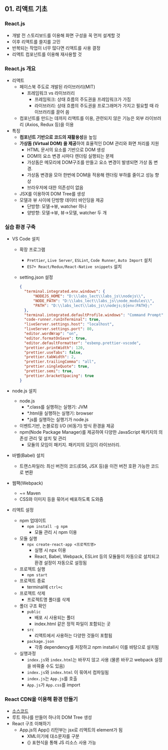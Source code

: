 ## 01. 리액트 기초

### React.js

- 개발 전 스토리보드를 이용해 화면 구성을 꼭 먼저 설계할 것
- 이후 리액트를 쓸지를 고민
- 반복되는 작업이 너무 많다면 리액트를 사용 결정
- 리액트 컴포넌트를 이용해 재사용할 것

### React.js 개요

- 리액트
    - 페이스북 주도로 개발된 라이브러리(MIT)
        - 프레임워크 vs 라이브러리
            - 프레임워크: 상태 흐름의 주도권을 프레임워크가 가짐
            - 라이브러리: 상태 흐름의 주도권을 프로그래머가 가지고 필요할 때 라이브러리를 끌어 씀
    - 컴포넌트를 만드는 데까지 리액트를 이용, 관련되지 않은 기능은 외부 라이브러리 (Axios, Redux 등)을 이용
- 특징
    - **컴포넌트 기반으로 코드의 재활용성**을 높임
    - **가상돔 (Virtual DOM) 을 제공**하여 효율적인 DOM 관리와 화면 처리를 지원
        - HTML 문서의 요소를 기반으로 DOM 생성
        - DOM의 요소 변경 시마다 렌더링 실행되는 문제
        - 가상돔은 메모리에 DOM구조를 만들고 요소 변경이 발생되면 가상 돔 변경.
        - 가상돔 변경을 모아 한번에 DOM을 적용해 렌더링 부하를 줄이고 성능 향상
        - 브라우저에 대한 의존성이 없음
    - JSX를 이용하여 DOM Tree를 생성
    - 모델과 뷰 사이에 단방향 데이터 바인딩을 제공
        - 단방향: 모델→뷰, watcher 하나
        - 양방향: 모델→뷰, 뷰→모델, watcher 두 개

### 실습 환경 구축

- VS Code 설치
    - 확장 프로그램
        - `Prettier`, `Live Server`, `ESLint`, `Code Runner`, `Auto Import` 설치
        - `ES7+ React/Redux/React-Native snippets` 설치
    - setting.json 설정
        
        ```json
        {
          "terminal.integrated.env.windows": {
              "NODEJS_HOME": "D:\\labs_lect\\labs_js\\nodejs\\",
              "NODE_PATH": "D:\\labs_lect\\labs_js\\node_modules\\",
              "PATH": "D:\\labs_lect\\labs_js\\nodejs;${env:PATH};"
          },
          "terminal.integrated.defaultProfile.windows": "Command Prompt",
          "code-runner.runInTerminal": true,
          "liveServer.settings.host": "localhost",
          "liveServer.settings.port": 80,
          "editor.wordWrap": "on",
          "editor.formatOnSave": true,
          "editor.defaultFormatter": "esbenp.prettier-vscode",
          "prettier.printWidth": 120,
          "prettier.useTabs": false,
          "prettier.tabWidth": 2,
          "prettier.trailingComma": "all",
          "prettier.singleQuote": true,
          "prettier.semi": true,
          "prettier.bracketSpacing": true
        }
        ```
        
- node.js 설치
    - node.js
        - *.class를 실행하는 실행기: JVM
        - *.html을 실행하는 실행기: browser
        - *.js를 실행하는 실행기가 node.js
    - 이벤트기반, 논블로킹 I/O (비동기) 방식 환경을 제공
    - npm(Node Package Manager)를 제공하여 다양한 JavaScript 패키지의 의존성 관리 및 설치 및 관리
        - 모듈의 모임이 패키지. 패키지의 모임이 라이브러리.
- 바벨(Babel) 설치
    - 트랜스파일러: 최신 버전의 코드(ES6, JSX 등)을 이전 버전 호환 가능한 코드로 변환
- 웹팩(Webpack)
    - ~= Maven
    - CSS와 이미지 등을 묶어서 배포하도록 도와줌
- 리액트 설정
    - npm 업데이트
        - `npm install -g npm`
            - 모듈 관리 시 npm 이용
    - 모듈 실행
        - `npx create-react-app <프로젝트명>`
            - 실행 시 npx 이용
            - React, Babel, Webpack, ESLint 등의 모듈들이 자동으로 설치되고 환경 설정이 자동으로 설정됨
    - 프로젝트 실행
        - `npm start`
    - 프로젝트 종료
        - terminal에 `ctrl+c`
    - 프로젝트 삭제
        - 프로젝트명 폴더를 삭제
    - 폴더 구조 확인
        - `public`
            - 배포 시 사용되는 폴더
            - index.html 같은 정적 파일이 포함되는 곳
        - `src`
            - 리액트에서 사용하는 다양한 것들이 포함됨
        - `package.json`
            - 각종 dependency를 저장하고 npm install시 이를 바탕으로 설치됨
    - 실행과정
        - `index.js`와 `index.html`는 바꾸지 않고 사용 (물론 바꾸고 webpack 설정을 바꿔줄 수도 있음)
        - `index.js`와 `index.html` 이 묶여서 컴파일됨
        - `index.js`는 `App.js`를 호출
        - `App.js`가 `App.css`를 import

### React CDN을 이용해 환경 만들기

- [소스코드](https://github.com/sangeun99/hyundai-it-e-java-fullstack/tree/master/04.react/react.html)
- 루트 하나를 만들어 하나의 DOM Tree 생성
- React 구조 이해하기
    - App.js의 App() 리턴부는 jsx로 리액트의 element가 됨
        - XML이기에 대소문자를 구분
        - {} 표현식을 통해 JS 리소스 사용 가능